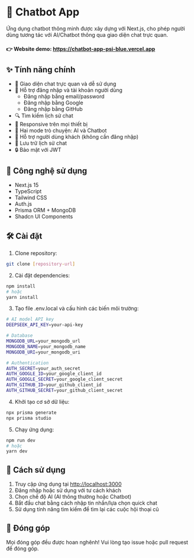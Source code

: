 # 🤖 Chatbot App

Ứng dụng chatbot thông minh được xây dựng với Next.js, cho phép người dùng tương tác với AI/Chatbot thông qua giao diện chat trực quan.

#### 👉 Website demo: <https://chatbot-app-psi-blue.vercel.app>

## ✨ Tính năng chính

- 💬 Giao diện chat trực quan và dễ sử dụng
- 👤 Hỗ trợ đăng nhập và tài khoản người dùng
    - Đăng nhập bằng email/password
    - Đăng nhập bằng Google
    - Đăng nhập bằng GitHub
- 🔍 Tìm kiếm lịch sử chat
- 📱 Responsive trên mọi thiết bị
- 🎯 Hai mode trò chuyện: AI và Chatbot
- 👥 Hỗ trợ người dùng khách (không cần đăng nhập)
- 💾 Lưu trữ lịch sử chat
- 🔒 Bảo mật với JWT

## 🚀 Công nghệ sử dụng

- Next.js 15
- TypeScript
- Tailwind CSS
- Auth.js
- Prisma ORM + MongoDB
- Shadcn UI Components

## 🛠️ Cài đặt

1. Clone repository:

```bash
git clone [repository-url]
```

2. Cài đặt dependencies:

```bash
npm install
# hoặc
yarn install
```

3. Tạo file .env.local và cấu hình các biến môi trường:

```sh
# AI model API key 
DEEPSEEK_API_KEY=your-api-key

# Database
MONGODB_URL=your_mongodb_url
MONGODB_NAME=your_mongodb_name
MONGODB_URI=your_mongodb_uri

# Authentication
AUTH_SECRET=your_auth_secret
AUTH_GOOGLE_ID=your_google_client_id
AUTH_GOOGLE_SECRET=your_google_client_secret
AUTH_GITHUB_ID=your_github_client_id
AUTH_GITHUB_SECRET=your_github_client_secret
```

4. Khởi tạo cơ sở dữ liệu:

```bash
npx prisma generate
npx prisma studio 
```

5. Chạy ứng dụng:

```bash
npm run dev
# hoặc
yarn dev
```

## 📝 Cách sử dụng

1. Truy cập ứng dụng tại <http://localhost:3000>
2. Đăng nhập hoặc sử dụng với tư cách khách
3. Chọn chế độ AI (AI thông thường hoặc Chatbot)
4. Bắt đầu chat bằng cách nhập tin nhắn/lựa chọn quick chat
5. Sử dụng tính năng tìm kiếm để tìm lại các cuộc hội thoại cũ

## 🤝 Đóng góp

Mọi đóng góp đều được hoan nghênh! Vui lòng tạo issue hoặc pull request để đóng góp.
